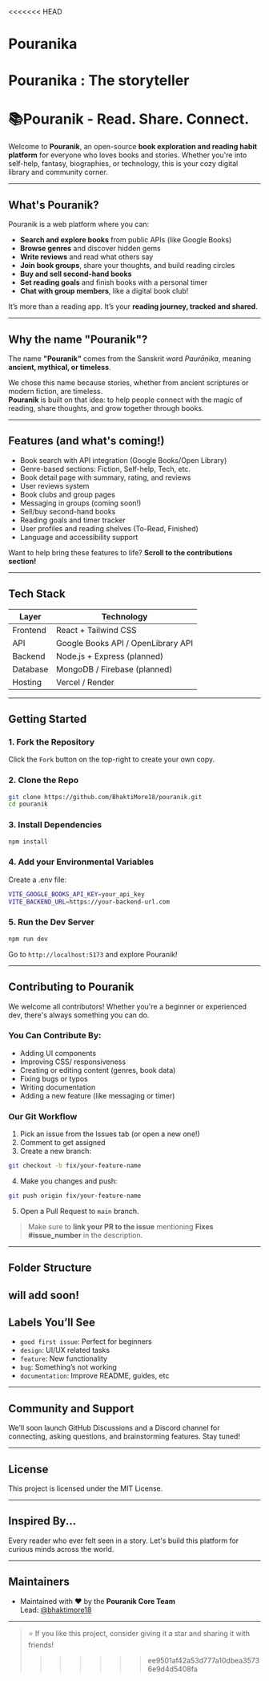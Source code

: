 <<<<<<< HEAD
# Pouranika

Pouranika : The storyteller
=======
# 📚Pouranik - Read. Share. Connect.

Welcome to **Pouranik**, an open-source **book exploration and reading habit platform** for everyone who loves books and stories. Whether you're into self-help, fantasy, biographies, or technology, this is your cozy digital library and community corner.

---

## What's Pouranik?

Pouranik is a web platform where you can:

- **Search and explore books** from public APIs (like Google Books)
- **Browse genres** and discover hidden gems
- **Write reviews** and read what others say
- **Join book groups**, share your thoughts, and build reading circles
- **Buy and sell second-hand books**
- **Set reading goals** and finish books with a personal timer
- **Chat with group members**, like a digital book club!

It’s more than a reading app. It’s your **reading journey, tracked and shared**.

---

## Why the name **"Pouranik"**?

The name **"Pouranik"** comes from the Sanskrit word _Paurāṇika_, meaning **ancient, mythical, or timeless**.

We chose this name because stories, whether from ancient scriptures or modern fiction, are timeless.  
**Pouranik** is built on that idea: to help people connect with the magic of reading, share thoughts, and grow together through books.

---

## Features (and what's coming!)

- Book search with API integration (Google Books/Open Library)
- Genre-based sections: Fiction, Self-help, Tech, etc.
- Book detail page with summary, rating, and reviews
- User reviews system
- Book clubs and group pages
- Messaging in groups (coming soon!)
- Sell/buy second-hand books
- Reading goals and timer tracker
- User profiles and reading shelves (To-Read, Finished)
- Language and accessibility support

Want to help bring these features to life? **Scroll to the contributions section!**

---

## Tech Stack

| Layer    | Technology                         |
| -------- | ---------------------------------- |
| Frontend | React + Tailwind CSS               |
| API      | Google Books API / OpenLibrary API |
| Backend  | Node.js + Express (planned)        |
| Database | MongoDB / Firebase (planned)       |
| Hosting  | Vercel / Render                    |

---

## Getting Started

### 1. Fork the Repository

Click the `Fork` button on the top-right to create your own copy.

### 2. Clone the Repo

```bash
git clone https://github.com/BhaktiMore18/pouranik.git
cd pouranik
```

### 3. Install Dependencies

```bash
npm install
```

### 4. Add your Environmental Variables

Create a .env file:

```bash
VITE_GOOGLE_BOOKS_API_KEY=your_api_key
VITE_BACKEND_URL=https://your-backend-url.com
```

### 5. Run the Dev Server

```bash
npm run dev
```

Go to `http://localhost:5173` and explore Pouranik!

---

## Contributing to Pouranik

We welcome all contributors! Whether you're a beginner or experienced dev, there's always something you can do.

### You Can Contribute By:

- Adding UI components
- Improving CSS/ responsiveness
- Creating or editing content (genres, book data)
- Fixing bugs or typos
- Writing documentation
- Adding a new feature (like messaging or timer)

### Our Git Workflow

1. Pick an issue from the Issues tab (or open a new one!)
2. Comment to get assigned
3. Create a new branch:

```bash
git checkout -b fix/your-feature-name
```

4. Make you changes and push:

```bash
git push origin fix/your-feature-name
```

5. Open a Pull Request to `main` branch.

> Make sure to **link your PR to the issue** mentioning **Fixes #issue_number** in the description.

--- 

## Folder Structure
will add soon!
---

## Labels You’ll See

- `good first issue`: Perfect for beginners
- `design`: UI/UX related tasks
- `feature`: New functionality
- `bug`: Something’s not working
- `documentation`: Improve README, guides, etc

---

## Community and Support

We’ll soon launch GitHub Discussions and a Discord channel for connecting, asking questions, and brainstorming features. Stay tuned!

--- 

## License

This project is licensed under the MIT License.

---

## Inspired By...

Every reader who ever felt seen in a story. Let's build this platform for curious minds across the world.

---

## Maintainers

- Maintained with ❤️ by the **Pouranik Core Team**  
  Lead: [@bhaktimore18](https://github.com/BhaktiMore18)

---

> ⭐ If you like this project, consider giving it a star and sharing it with friends!
>>>>>>> ee9501af42a53d777a10dbea35736e9d4d5408fa
